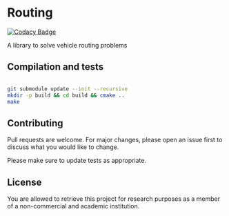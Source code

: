 # Routing

[![Codacy Badge](https://api.codacy.com/project/badge/Grade/85e69139d552469fa1c0b0f1b098f60f)](https://app.codacy.com/manual/me_183/routing?utm_source=github.com&utm_medium=referral&utm_content=sohaibafifi/routing&utm_campaign=Badge_Grade_Dashboard)

A library to solve vehicle routing problems


## Compilation and tests

```bash

git submodule update --init --recursive
mkdir -p build && cd build && cmake ..
make
```

## Contributing
Pull requests are welcome. For major changes, please open an issue first to discuss what you would like to change.

Please make sure to update tests as appropriate.

## License
You are allowed to retrieve this project for research purposes as a member of a non-commercial and academic institution.
